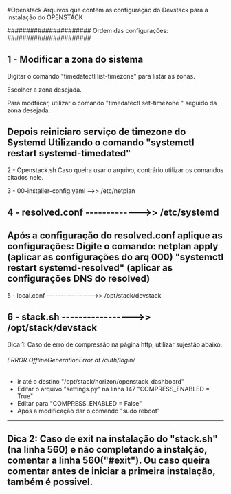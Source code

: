 #Openstack
Arquivos que contém as configuração do Devstack para a instalação do 
                        OPENSTACK
                            
###################### Ordem das configurações: ######################

1 - Modificar a zona do sistema 
---------------------------------------------------------------------------------------------------------------------------
Digitar o comando "timedatectl list-timezone" para listar as zonas.

Escolher a zona desejada.

Para modfiicar, utilizar o comando "timedatectl set-timezone " seguido da zona desejada. 

Depois reiniciaro serviço de timezone do Systemd 
Utilizando o comando "systemctl restart systemd-timedated"
---------------------------------------------------------------------------------------------------------------------------
 2 - Openstack.sh
  Caso queira usar o arquivo, contrário utilizar os comandos citados nele.

 3 - 00-installer-config.yaml -->> /etc/netplan
 
 4 - resolved.conf ------------->> /etc/systemd
---------------------------------------------------------------------------------------------------------------------------
Após a configuração do resolved.conf aplique as configurações:
Digite o comando: netplan apply (aplicar as configurações do arq 000)
"systemctl restart systemd-resolved" (aplicar as configurações DNS do resolved)
---------------------------------------------------------------------------------------------------------------------------
 5 - local.conf ---------------->> /opt/stack/devstack
 
 6 - stack.sh  ----------------->> /opt/stack/devstack
---------------------------------------------------------------------------------------------------------------------------
 Dica 1:
 Caso de erro de compressão na página http, utilizar sujestão abaixo.

 ###### ERROR OfflineGenerationError at /auth/login/ ######

 - ir até o destino "/opt/stack/horizon/openstack_dashboard"
 - Editar o arquivo "settings.py" na linha 147 "COMPRESS_ENABLED = True"
 - Editar para "COMPRESS_ENABLED = False"
 - Após a modificação dar o comando "sudo reboot"
---------------------------------------------------------------------------------------------------------------------------
 Dica 2:
 Caso de exit na instalação do "stack.sh"(na linha 560) e não completando a instalção, comentar a linha 560("#exit"). Ou caso queira comentar antes de iniciar a primeira instalação, também é possivel.
---------------------------------------------------------------------------------------------------------------------------
